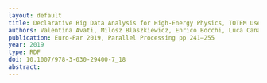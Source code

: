 ```yaml
---
layout: default
title: Declarative Big Data Analysis for High-Energy Physics, TOTEM Use Case
authors: Valentina Avati, Milosz Blaszkiewicz, Enrico Bocchi, Luca Canali, Diogo Castro, Javier Cervantes, Leszek Grzanka, Enrico Guiraud, Jan Kaspar, Prasanth Kothuri, Massimo Lamanna, Maciej Malawski, Aleksandra Mnich, Jakub Moscicki, Shravan Murali, Danilo Piparo & Enric Tejedor
publication: Euro-Par 2019, Parallel Processing pp 241–255
year: 2019
type: RDF
doi: 10.1007/978-3-030-29400-7_18
abstract:
---
```

